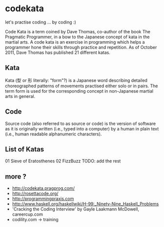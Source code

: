 ﻿codekata
========

let's practise coding ... by coding :)

Code Kata is a term coined by Dave Thomas, co-author of the book The Pragmatic
Programmer, in a bow to the Japanese concept of kata in the martial arts. A code
kata is an exercise in programming which helps a programmer hone their skills 
through practice and repetition. As of October 2011, Dave Thomas has published 
21 different katas.

Kata
--------
Kata (型 or 形 literally: "form"?) is a Japanese word describing detailed 
choreographed patterns of movements practised either solo or in pairs. 
The term form is used for the corresponding concept in non-Japanese martial 
arts in general.

Code 
--------
Source code (also referred to as source or code) is the version of software as 
it is originally written (i.e., typed into a computer) by a human in plain text 
(i.e., human readable alphanumeric characters).

List of Katas
--------
01 Sieve of Eratosthenes
02 FizzBuzz
TODO: add the rest

more ?
--------
- http://codekata.pragprog.com/
- http://rosettacode.org/
- http://programmingpraxis.com
- http://www.haskell.org/haskellwiki/H-99:_Ninety-Nine_Haskell_Problems
- 'Cracking the Coding Interview' by Gayle Laakmann McDowell, careercup.com
- codility.com -> training
